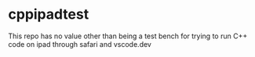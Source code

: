 # cppipadtest
This repo has no value other than being a test bench for trying to run C++ code on ipad through safari and vscode.dev
